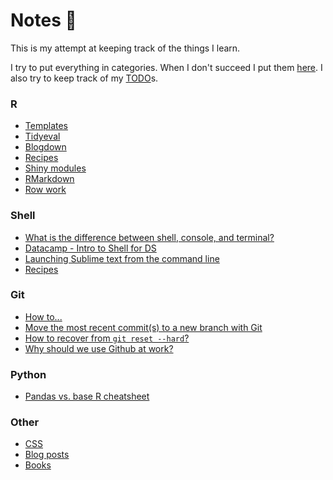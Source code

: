 # Notes :notebook:
This is my attempt at keeping track of the things I learn.

I try to put everything in categories. When I don't succeed I put them [here](random.md). I also try to keep track of my [TODO](TODO.md)s.

### R
- [Templates](R/templates.md)
- [Tidyeval](R/tidyeval.md)
- [Blogdown](R/blogdown.md)
- [Recipes](R/recipes.md)
- [Shiny modules](R/shiny-modules.md)
- [RMarkdown](R/rmarkdown.md)
- [Row work](R/row-work.md)

### Shell
- [What is the difference between shell, console, and terminal?](https://superuser.com/questions/144666/what-is-the-difference-between-shell-console-and-terminal)
- [Datacamp - Intro to Shell for DS](Shell/datacamp.md)
- [Launching Sublime text from the command line](Shell/sublime-setup.md)
- [Recipes](Shell/recipes.md)

### Git
- [How to...](Git/howto.md)
- [Move the most recent commit(s) to a new branch with Git](https://stackoverflow.com/questions/1628563/move-the-most-recent-commits-to-a-new-branch-with-git)
- [How to recover from `git reset --hard`?](Git/lessons.md)
- [Why should we use Github at work?](Git/why.md)

### Python
- [Pandas vs. base R cheatsheet](https://pandas.pydata.org/pandas-docs/stable/comparison_with_r.html)

### Other
- [CSS](css.md)
- [Blog posts](blogs.md)
- [Books](books.md)
